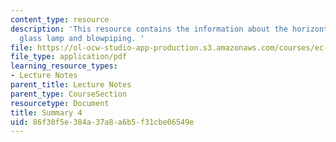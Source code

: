 ```yaml
---
content_type: resource
description: 'This resource contains the information about the horizontal line, mirror,
  glass lamp and blowpiping. '
file: https://ol-ocw-studio-app-production.s3.amazonaws.com/courses/ec-050-recreate-experiments-from-history-inform-the-future-from-the-past-galileo-january-iap-2010/86f30f5e384a37a8a6b5f31cbe06549e_MITEC_050IAP10_sum04.pdf
file_type: application/pdf
learning_resource_types:
- Lecture Notes
parent_title: Lecture Notes
parent_type: CourseSection
resourcetype: Document
title: Summary 4
uid: 86f30f5e-384a-37a8-a6b5-f31cbe06549e
---
```

